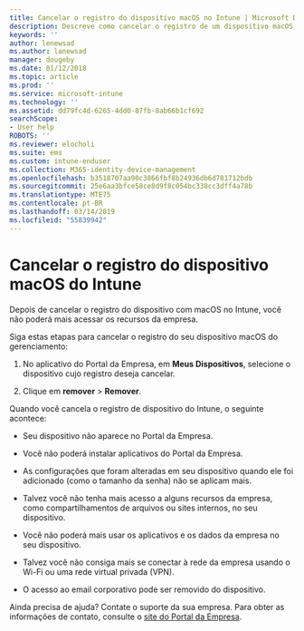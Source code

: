 ```yaml
---
title: Cancelar o registro do dispositivo macOS no Intune | Microsoft Docs
description: Descreve como cancelar o registro de um dispositivo macOS do Intune
keywords: ''
author: lenewsad
ms.author: lanewsad
manager: dougeby
ms.date: 01/12/2018
ms.topic: article
ms.prod: ''
ms.service: microsoft-intune
ms.technology: ''
ms.assetid: dd79fc4d-6265-4dd0-87fb-8ab66b1cf692
searchScope:
- User help
ROBOTS: ''
ms.reviewer: elocholi
ms.suite: ems
ms.custom: intune-enduser
ms.collection: M365-identity-device-management
ms.openlocfilehash: b3518707aa90c3866fbf8b24936db6d781712bdb
ms.sourcegitcommit: 25e6aa3bfce58ce8d9f8c054bc338cc3dff4a78b
ms.translationtype: MTE75
ms.contentlocale: pt-BR
ms.lasthandoff: 03/14/2019
ms.locfileid: "55839942"
---
```

# <a name="unenroll-your-macos-device-from-intune"></a>Cancelar o registro do dispositivo macOS do Intune

Depois de cancelar o registro do dispositivo com macOS no Intune, você não poderá mais acessar os recursos da empresa.

Siga estas etapas para cancelar o registro do seu dispositivo macOS do gerenciamento:

1.  No aplicativo do Portal da Empresa, em **Meus Dispositivos**, selecione o dispositivo cujo registro deseja cancelar.

2.  Clique em **remover** > **Remover**.

Quando você cancela o registro de dispositivo do Intune, o seguinte acontece:

-   Seu dispositivo não aparece no Portal da Empresa.

-   Você não poderá instalar aplicativos do Portal da Empresa.

-   As configurações que foram alteradas em seu dispositivo quando ele foi adicionado (como o tamanho da senha) não se aplicam mais.

-   Talvez você não tenha mais acesso a alguns recursos da empresa, como compartilhamentos de arquivos ou sites internos, no seu dispositivo.

-   Você não poderá mais usar os aplicativos e os dados da empresa no seu dispositivo.

-   Talvez você não consiga mais se conectar à rede da empresa usando o Wi-Fi ou uma rede virtual privada (VPN).

-   O acesso ao email corporativo pode ser removido do dispositivo.

Ainda precisa de ajuda? Contate o suporte da sua empresa. Para obter as informações de contato, consulte o [site do Portal da Empresa](https://go.microsoft.com/fwlink/?linkid=2010980).

